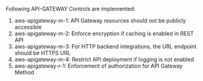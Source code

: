 Following API-GATEWAY Controls are implemented:

1. aws-apigateway-m-1: API Gateway resources should not be publicly accessible
2. aws-apigateway-m-2: Enforce encryption if caching is enabled in REST API
3. aws-apigateway-m-3: For HTTP backend integrations, the URL endpoint should be HTTPS URL
4. aws-apigateway-m-4: Restrict API deployment if logging is not enabled
5. aws-apigateway-r-1: Enforcement of authorization for API Gateway Method